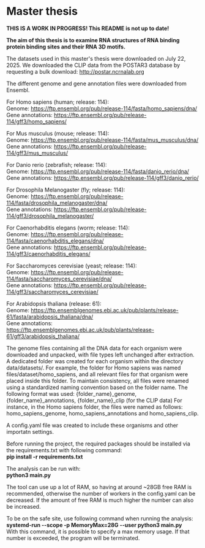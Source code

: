 # Master thesis

**THIS IS A WORK IN PROGRESS! This README is not up to date!**

**The aim of this thesis is to examine RNA structures of RNA binding protein binding sites and their RNA 3D motifs.**

The datasets used in this master's thesis were downloaded on July 22, 2025.
We downloaded the CLIP data from the POSTAR3 database by requesting a bulk download:
http://postar.ncrnalab.org

The different genome and gene annotation files were downloaded from Ensembl.

For Homo sapiens (human; release: 114):  
Genome: https://ftp.ensembl.org/pub/release-114/fasta/homo_sapiens/dna/  
Gene annotations: https://ftp.ensembl.org/pub/release-114/gff3/homo_sapiens/

For Mus musculus (mouse; release: 114):  
Genome: https://ftp.ensembl.org/pub/release-114/fasta/mus_musculus/dna/  
Gene annotations: https://ftp.ensembl.org/pub/release-114/gff3/mus_musculus/

For Danio rerio (zebrafish; release: 114):  
Genome: https://ftp.ensembl.org/pub/release-114/fasta/danio_rerio/dna/  
Gene annotations: https://ftp.ensembl.org/pub/release-114/gff3/danio_rerio/

For Drosophila Melanogaster (fly; release: 114):  
Genome: https://ftp.ensembl.org/pub/release-114/fasta/drosophila_melanogaster/dna/  
Gene annotations: https://ftp.ensembl.org/pub/release-114/gff3/drosophila_melanogaster/

For Caenorhabditis elegans (worm; release: 114):  
Genome: https://ftp.ensembl.org/pub/release-114/fasta/caenorhabditis_elegans/dna/  
Gene annotations: https://ftp.ensembl.org/pub/release-114/gff3/caenorhabditis_elegans/

For Saccharomyces cerevisiae (yeast; release: 114):  
Genome: https://ftp.ensembl.org/pub/release-114/fasta/saccharomyces_cerevisiae/dna/  
Gene annotations: https://ftp.ensembl.org/pub/release-114/gff3/saccharomyces_cerevisiae/

For Arabidopsis thaliana (release: 61):  
Genome: https://ftp.ensemblgenomes.ebi.ac.uk/pub/plants/release-61/fasta/arabidopsis_thaliana/dna/  
Gene annotations: https://ftp.ensemblgenomes.ebi.ac.uk/pub/plants/release-61/gff3/arabidopsis_thaliana/

The genome files containing all the DNA data for each organism were downloaded and unpacked, with file types left unchanged after extraction. 
A dedicated folder was created for each organism within the directory data/datasets/.
For example, the folder for Homo sapiens was named files/dataset/homo_sapiens, and all relevant files for that organism were placed inside this folder.
To maintain consistency, all files were renamed using a standardized naming convention based on the folder name. 
The following format was used: {folder_name}_genome, {folder_name}_annotations, {folder_name}_clip (for the CLIP data)
For instance, in the Homo sapiens folder, the files were named as follows:
homo_sapiens_genome, homo_sapiens_annotations and homo_sapiens_clip.

A config.yaml file was created to include these organisms and other importatn settings.

Before running the project, the required packages should be installed via the requirements.txt with following command:  
**pip install -r requirements.txt**

The analysis can be run with:  
**python3 main.py**

The tool can use up a lot of RAM, so having at around ~28GB free RAM is recommended,
otherwise the number of workers in the config.yaml can be decreased. 
If the amount of free RAM is much higher the number can also be increased.

To be on the safe site, use following command when running the analysis:  
**systemd-run --scope -p MemoryMax=28G --user python3 main.py**  
With this command, it is possible to specify a max memory usage. If that number is exceeded,
the program will be terminated.